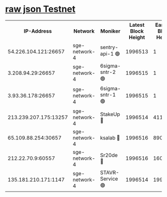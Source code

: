 
[raw json Testnet](https://rpc-check.sget.stavr.tech/sget/rpc-sget-result.json)
=


<table><tr><th>IP-Address</th><th>Network</th><th>Moniker</th><th>Latest Block Height</th><th>Earliest Block Height</th><th>Catching Up</th><th>Tx Index</th><th>Voting Power</th><th>Scan Time</th></tr><tr><td>54.226.104.121:26657</td><td>sge-network-4</td><td>sentry-api-1 🟢</td><td>1996513</td><td>1</td><td>False</td><td>on</td><td>0</td><td>2024-03-13T23:37:45.544773396UTC</td></tr><tr><td>3.208.94.29:26657</td><td>sge-network-4</td><td>6sigma-sntr-2 🟢</td><td>1996515</td><td>1</td><td>False</td><td>on</td><td>0</td><td>2024-03-13T23:37:56.852986475UTC</td></tr><tr><td>3.93.36.178:26657</td><td>sge-network-4</td><td>6sigma-sntr-1 🟢</td><td>1996515</td><td>1</td><td>False</td><td>on</td><td>0</td><td>2024-03-13T23:37:59.493071418UTC</td></tr><tr><td>213.239.207.175:13257</td><td>sge-network-4</td><td>StakeUp 🔴</td><td>1996514</td><td>411001</td><td>False</td><td>off</td><td>100</td><td>2024-03-13T23:37:53.900418713UTC</td></tr><tr><td>65.109.88.254:30657</td><td>sge-network-4</td><td>ksalab 🔴</td><td>1996516</td><td>890001</td><td>False</td><td>on</td><td>3167</td><td>2024-03-13T23:38:01.832082864UTC</td></tr><tr><td>212.22.70.9:60557</td><td>sge-network-4</td><td>Sr20de 🔴</td><td>1996516</td><td>1608978</td><td>False</td><td>on</td><td>133</td><td>2024-03-13T23:38:04.232078262UTC</td></tr><tr><td>135.181.210.171:1147</td><td>sge-network-4</td><td>STAVR-Service 🟢</td><td>1996514</td><td>1992001</td><td>False</td><td>on</td><td>0</td><td>2024-03-13T23:37:54.220896858UTC</td></tr></table>
